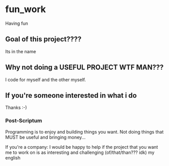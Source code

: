 # fun_work
Having fun 

## Goal of this project????
Its in the name

## Why not doing a USEFUL PROJECT WTF MAN???
I code for myself and the other myself. 

## If you're someone interested in what i do
Thanks :-)

### Post-Scriptum
Programming is to enjoy and building things you want.
Not doing things that MUST be useful and bringing money... 

If you're a company: I would be happy to help if the project that you want me to work on is as interesting and challenging (of/that/than??? idk) my english
